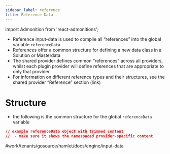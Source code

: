 ```yaml
---
sidebar_label: reference
title: Reference Data
---
```

import Admonition from 'react-admonitions';

* Reference input-data is used to compile all “references” into the global variable `referenceData`
* References offer a common structure for defining a new data class in a Solution or Masterdata
* The shared provider defines common “references” across all providers, whilst each plugin provider will define references that are appropriate to only that provider
* For information on different reference types and their structures, see the shared provider “Reference” section (link)

# Structure
* the following is the common structure for the global `referenceData` variable

```json
// example referenceData object with trimmed content
//  - make sure it shows the namespaced provider-specific content
```

#work/tenants/gosource/hamlet/docs/engine/input-data